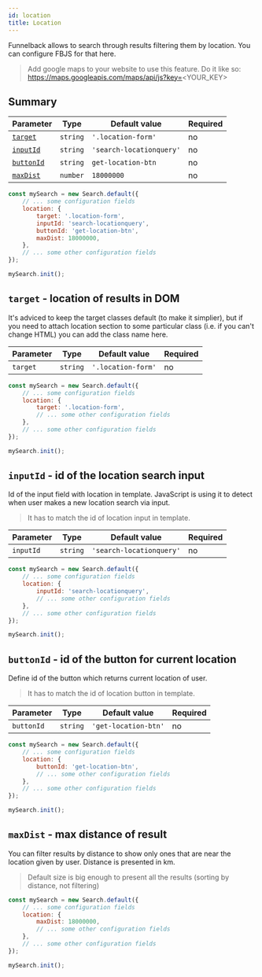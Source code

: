 ```yaml
---
id: location
title: Location
---
```


Funnelback allows to search through results filtering them by location. You can configure FBJS for that here.

> Add google maps to your website to use this feature. Do it like so: https://maps.googleapis.com/maps/api/js?key=<YOUR_KEY>

## Summary

| Parameter 	  | Type 	     | Default value 	| Required 	|
|-------------	|----------- |--------------	|----------	|
| [`target`](#target-location-of-results-in-dom)         | `string` | `'.location-form'`        	    | no       |
| [`inputId`](#inputid-id-of-the-location-search-input)         | `string` | `'search-locationquery'`        	    | no       |
| [`buttonId`](#buttonid-id-of-the-button-for-current-location)         | `string` | `get-location-btn`        	    | no       |
| [`maxDist`](#maxdist-max-distance-of-result)         | `number` | `18000000`        	    | no       |

```js
const mySearch = new Search.default({
    // ... some configuration fields
    location: {
        target: '.location-form',
        inputId: 'search-locationquery',
        buttonId: 'get-location-btn',
        maxDist: 18000000,
    },
    // ... some other configuration fields
});

mySearch.init();
```

## `target` - location of results in DOM

It's adviced to keep the target classes default (to make it simplier), but if you need to attach location section to some particular class (i.e. if you can't change HTML) you can add the class name here.

| Parameter 	         | Type 	    | Default value | Required 	|
|--------------------- |----------- |--------------	|----------	|
| `target`        | `string` | `'.location-form'`        	    | no       |

```js
const mySearch = new Search.default({
    // ... some configuration fields
    location: {
        target: '.location-form',
        // ... some other configuration fields
    },
    // ... some other configuration fields
});

mySearch.init();
```

## `inputId` - id of the location search input

Id of the input field with location in template. JavaScript is using it to detect when user makes a new location search via input.

> It has to match the id of location input in template.

| Parameter 	         | Type 	    | Default value | Required 	|
|--------------------- |----------- |--------------	|----------	|
| `inputId`        | `string` | `'search-locationquery'`        	    | no       |

```js
const mySearch = new Search.default({
    // ... some configuration fields
    location: {
        inputId: 'search-locationquery',
        // ... some other configuration fields
    },
    // ... some other configuration fields
});

mySearch.init();
```

## `buttonId` - id of the button for current location

Define id of the button which returns current location of user.

> It has to match the id of location button in template.

| Parameter 	         | Type 	    | Default value | Required 	|
|--------------------- |----------- |--------------	|----------	|
| `buttonId`        | `string` | `'get-location-btn'`        	    | no       |

```js
const mySearch = new Search.default({
    // ... some configuration fields
    location: {
        buttonId: 'get-location-btn',
        // ... some other configuration fields
    },
    // ... some other configuration fields
});

mySearch.init();
```

## `maxDist` - max distance of result

You can filter results by distance to show only ones that are near the location given by user. Distance is presented in km.

> Default size is big enough to present all the results (sorting by distance, not filtering)

```js
const mySearch = new Search.default({
    // ... some configuration fields
    location: {
        maxDist: 18000000,
        // ... some other configuration fields
    },
    // ... some other configuration fields
});

mySearch.init();
```